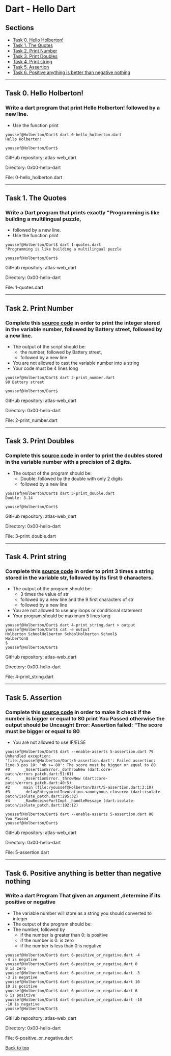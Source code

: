 # Dart - Hello Dart

## Sections
<a name="Sections"></a>
* [Task 0. Hello Holberton!](#helloHolberton)
* [Task 1. The Quotes](#theQuotes)
* [Task 2. Print Number](#printNumber)
* [Task 3. Print Doubles](#printDoubles)
* [Task 4. Print string](#printString)
* [Task 5. Assertion](#assertion)
* [Task 6. Positive anything is better than negative nothing](#positiveAnythingIsBetter)

__________________________________________________________________________________________________________________________________________
## Task 0. Hello Holberton!
<a name="helloHolberton"></a>

### Write a dart program that print Hello Holberton! followed by a new line.
- Use the function print

```
youssef@Holberton/Dart$ dart 0-hello_holberton.dart
Hello Holberton!

youssef@Holberton/Dart$
```

GitHub repository: atlas-web_dart

Directory: 0x00-hello-dart

File: 0-hello_holberton.dart
__________________________________________________________________________________________________________________________________________
## Task 1. The Quotes
<a name="theQuotes"></a>

### Write a Dart program that prints exactly "Programming is like building a multilingual puzzle,
- followed by a new line.
- Use the function print

```
youssef@Holberton/Dart$ dart 1-quotes.dart
"Programming is like building a multilingual puzzle

youssef@Holberton/Dart$
```

GitHub repository: atlas-web_dart

Directory: 0x00-hello-dart

File: 1-quotes.dart
__________________________________________________________________________________________________________________________________________
## Task 2. Print Number
<a name="printNumber"></a>

### Complete this [source code](https://s3.eu-west-3.amazonaws.com/hbtn.intranet/uploads/misc/2022/4/cd4e50dbcd9a9b6e40556d98f77e7c35315d0e45.dart?X-Amz-Algorithm=AWS4-HMAC-SHA256&X-Amz-Credential=AKIA4MYA5JM5DUTZGMZG%2F20240609%2Feu-west-3%2Fs3%2Faws4_request&X-Amz-Date=20240609T195234Z&X-Amz-Expires=86400&X-Amz-SignedHeaders=host&X-Amz-Signature=db5bf9d30b9ffe505af5deee607a0da0ab50c6ae14e89679bc5d8d6a2c0447a4) in order to print the integer stored in the variable number, followed by Battery street, followed by a new line.
- The output of the script should be:
  - the number, followed by Battery street,
  - followed by a new line
- You are not allowed to cast the variable number into a string
- Your code must be 4 lines long

```
youssef@Holberton/Dart$ dart 2-print_number.dart
98 Battery street

youssef@Holberton/Dart$
```

GitHub repository: atlas-web_dart

Directory: 0x00-hello-dart

File: 2-print_number.dart
__________________________________________________________________________________________________________________________________________
## Task 3. Print Doubles
<a name="printDoubles"></a>

### Complete this [source code](https://s3.eu-west-3.amazonaws.com/hbtn.intranet/uploads/misc/2022/4/051815b2558a755331852082a54a55c046eecbe1.dart?X-Amz-Algorithm=AWS4-HMAC-SHA256&X-Amz-Credential=AKIA4MYA5JM5DUTZGMZG%2F20240609%2Feu-west-3%2Fs3%2Faws4_request&X-Amz-Date=20240609T195225Z&X-Amz-Expires=86400&X-Amz-SignedHeaders=host&X-Amz-Signature=621a86c3cd221de5ea3d3a7c7bfb66bb3ca6eba208cc7b7e27a70bb0550c36b0) in order to print the doubles stored in the variable number with a precision of 2 digits.
- The output of the program should be:
  - Double: followed by the double with only 2 digits
  - followed by a new line

```
youssef@Holberton/Dart$ dart 3-print_double.dart
Double: 3.14

youssef@Holberton/Dart$
```

GitHub repository: atlas-web_dart

Directory: 0x00-hello-dart

File: 3-print_double.dart
__________________________________________________________________________________________________________________________________________
## Task 4. Print string
<a name="printString"></a>

### Complete this [source code](https://s3.eu-west-3.amazonaws.com/hbtn.intranet/uploads/misc/2022/4/eee3f8d0682099ca65dd48eacfb636114eb2bdcf.dart?X-Amz-Algorithm=AWS4-HMAC-SHA256&X-Amz-Credential=AKIA4MYA5JM5DUTZGMZG%2F20240609%2Feu-west-3%2Fs3%2Faws4_request&X-Amz-Date=20240609T195202Z&X-Amz-Expires=86400&X-Amz-SignedHeaders=host&X-Amz-Signature=743d948b674a57f11c46da9cb249a5f3a60704eee9dffffb69894fa75bbd280e) in order to print 3 times a string stored in the variable str, followed by its first 9 characters.
- The output of the program should be:
  - 3 times the value of str
  - followed by a new line and the 9 first characters of str
  - followed by a new line
- You are not allowed to use any loops or conditional statement
- Your program should be maximum 5 lines long

```
youssef@Holberton/Dart$ dart 4-print_string.dart > output 
youssef@Holberton/Dart$ cat -e output
Holberton SchoolHolberton SchoolHolberton School$
Holberton$
$
youssef@Holberton/Dart$
```

GitHub repository: atlas-web_dart

Directory: 0x00-hello-dart

File:  4-print_string.dart
__________________________________________________________________________________________________________________________________________
## Task 5. Assertion
<a name="assertion"></a>

### Complete this [source code](https://s3.eu-west-3.amazonaws.com/hbtn.intranet/uploads/misc/2022/4/ce138aade1ae35689b202d8ddba3280e0b476bf5.dart?X-Amz-Algorithm=AWS4-HMAC-SHA256&X-Amz-Credential=AKIA4MYA5JM5DUTZGMZG%2F20240609%2Feu-west-3%2Fs3%2Faws4_request&X-Amz-Date=20240609T195149Z&X-Amz-Expires=86400&X-Amz-SignedHeaders=host&X-Amz-Signature=4991f2a8227ce31e46050065f1e2ef74406db4af22422527ff885a2f31063cbb) in order to make it check if the number is bigger or equal to 80 print You Passed otherwise the output should be Uncaught Error: Assertion failed: "The score must be bigger or equal to 80
- You are not allowed to use IF/ELSE

```
youssef@Holberton/Dart$ dart --enable-asserts 5-assertion.dart 79
Unhandled exception:
'file:/youssef@Holberton/Dart/5-assertion.dart': Failed assertion: line 3 pos 10: 'nb >= 80': The score must be bigger or equal to 80
#0      _AssertionError._doThrowNew (dart:core-patch/errors_patch.dart:51:61)
#1      _AssertionError._throwNew (dart:core-patch/errors_patch.dart:40:5)
#2      main (file:/youssef@Holberton/Dart/5-assertion.dart:3:10)
#3      _delayEntrypointInvocation.<anonymous closure> (dart:isolate-patch/isolate_patch.dart:295:32)
#4      _RawReceivePortImpl._handleMessage (dart:isolate-patch/isolate_patch.dart:192:12)

youssef@Holberton/Dart$ dart --enable-asserts 5-assertion.dart 80
You Passed
youssef@Holberton/Dart$ 
```

GitHub repository: atlas-web_dart

Directory: 0x00-hello-dart

File: 5-assertion.dart
__________________________________________________________________________________________________________________________________________
## Task 6. Positive anything is better than negative nothing
<a name="positiveAnythingIsBetter"></a>

### Write a dart Program That given an argument ,determine if its positive or negative
- The variable number will store as a string you should converted to integer
- The output of the program should be:
- The number, followed by
  - if the number is greater than 0: is positive
  - if the number is 0: is zero
  - if the number is less than 0:is negative

```
youssef@Holberton/Dart$ dart 6-positive_or_negative.dart -4
-4 is negative
youssef@Holberton/Dart$ dart 6-positive_or_negative.dart 0
0 is zero
youssef@Holberton/Dart$ dart 6-positive_or_negative.dart -3
-3 is negative
youssef@Holberton/Dart$ dart 6-positive_or_negative.dart 10
10 is positive
youssef@Holberton/Dart$ dart 6-positive_or_negative.dart 6
6 is positive
youssef@Holberton/Dart$ dart 6-positive_or_negative.dart -10
-10 is negative
youssef@Holberton/Dart$
```

GitHub repository: atlas-web_dart

Directory: 0x00-hello-dart

File: 6-positive_or_negative.dart

[Back to top](#Sections)
